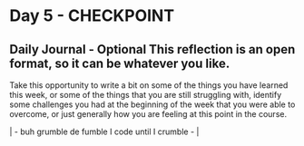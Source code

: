 # Day 5 - CHECKPOINT

## Daily Journal - Optional This reflection is an open format, so it can be whatever you like.

 Take this opportunity to write a bit on some of the things you have learned this week, or some of the things that you are still struggling with, identify some challenges you had at the beginning of the week that you were able to overcome, or just generally how you are feeling at this point in the course.

| - buh grumble de fumble I code until I crumble - | 